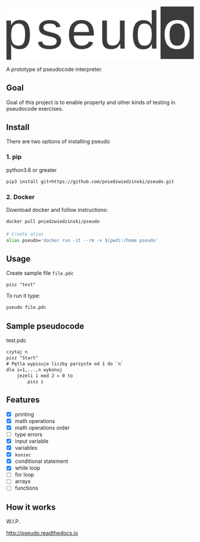 ![pseudo](pseudo.svg)

<!--<img style="height:60px" src="pseudo.svg">-->

A prototype of pseudocode interpreter.

## Goal

Goal of this project is to enable property and other kinds of testing in pseudocode exercises.

## Install

There are two options of installing pseudo

### 1. pip

python3.6 or greater

```bash
pip3 install git+https://github.com/pniedzwiedzinski/pseudo.git
```

### 2. Docker

Download docker and follow instructions:

```bash
docker pull pniedzwiedzinski/pseudo

# Create alias
alias pseudo='docker run -it --rm -v $(pwd):/home pseudo'
```

## Usage

Create sample file `file.pdc`

```
pisz "test"
```

To run it type:

```bash
pseudo file.pdc
```

## Sample pseudocode

test.pdc

```
czytaj n
pisz "Start"
# Pętla wypisuje liczby parzyste od 1 do `n`
dla i=1,...,n wykonuj
    jeżeli i mod 2 = 0 to
        pisz i
```

## Features

- [x] printing
- [x] math operations
- [x] math operations order
- [ ] type errors
- [x] input variable
- [x] variables
- [x] `koniec`
- [x] conditional statement
- [x] while loop
- [ ] for loop
- [ ] arrays
- [ ] functions

## How it works

W.I.P.

http://pseudo.readthedocs.io
